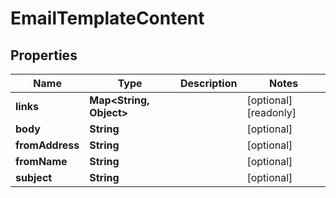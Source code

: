 

# EmailTemplateContent


## Properties

| Name | Type | Description | Notes |
|------------ | ------------- | ------------- | -------------|
|**links** | **Map&lt;String, Object&gt;** |  |  [optional] [readonly] |
|**body** | **String** |  |  [optional] |
|**fromAddress** | **String** |  |  [optional] |
|**fromName** | **String** |  |  [optional] |
|**subject** | **String** |  |  [optional] |



